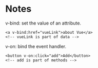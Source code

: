 # Notes

v-bind: set the value of an attribute.  
```
<a v-bind:href="vueLink">about Vue</a>
<!-- vueLink is part of data -->
```

v-on: bind the event handler.
```
<button v-on:click="add">Add</button>
<!-- add is part of methods -->
```
